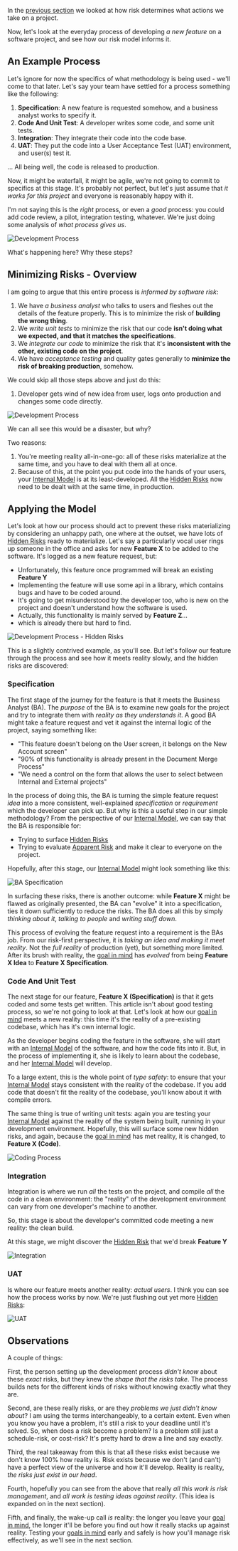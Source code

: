
In the [previous section](Software-Project-Scenario) we looked at how risk determines what actions we take on a project.

Now, let's look at the everyday process of developing _a new feature_ on a software project, and see how our risk model informs it.

## An Example Process

Let's ignore for now the specifics of what methodology is being used - we'll come to that later.  Let's say your team have settled for a process something like the following:

1.  **Specification**: A new feature is requested somehow, and a business analyst works to specify it.
2.  **Code And Unit Test**: A developer writes some code, and some unit tests.
3.  **Integration**: They integrate their code into the code base.
4.  **UAT**: They put the code into a User Acceptance Test (UAT) environment, and user(s) test it.

... All being well, the code is released to production.

Now, it might be waterfall, it might be agile, we're not going to commit to specifics at this stage.  It's probably not perfect, but let's just assume that _it works for this project_ and everyone is reasonably happy with it.  

I'm not saying this is the _right_ process, or even a _good_ process: you could add code review, a pilot, integration testing, whatever.  We're just doing some analysis of _what process gives us_.  

![Development Process](images/dev_process1.png)

What's happening here?  Why these steps?  

## Minimizing Risks - Overview

I am going to argue that this entire process is _informed by software risk_:

1.  We have _a business analyst_ who talks to users and fleshes out the details of the feature properly.   This is to minimize the risk of **building the wrong thing**.
2.  We _write unit tests_ to minimize the risk that our code **isn't doing what we expected, and that it matches the specifications**.
3.  We _integrate our code_ to minimize the risk that it's **inconsistent with the other, existing code on the project**.  
4.  We have _acceptance testing_ and quality gates generally to **minimize the risk of breaking production**, somehow.

We could skip all those steps above and just do this: 

1.  Developer gets wind of new idea from user, logs onto production and changes some code directly.

![Development Process](images/dev_process2.png)

We can all see this would be a disaster, but why?

Two reasons: 

1.  You're meeting reality all-in-one-go:  all of these risks materialize at the same time, and you have to deal with them all at once.
2.  Because of this, at the point you put code into the hands of your users, your [Internal Model](Internal-Model) is at its least-developed.  All the [Hidden Risks](Attendant-Risk) now need to be dealt with at the same time, in production.

## Applying the Model

Let's look at how our process should act to prevent these risks materializing by considering an unhappy path, one where at the outset, we have lots of [Hidden Risks](Attendant-Risk) ready to materialize.  Let's say a particularly vocal user rings up someone in the office and asks for new **Feature X** to be added to the software.  It's logged as a new feature request, but:
  
- Unfortunately, this feature once programmed will break an existing **Feature Y**  
- Implementing the feature will use some api in a library, which contains bugs and have to be coded around.    
- It's going to get misunderstood by the developer too, who is new on the project and doesn't understand how the software is used.  
- Actually, this functionality is mainly served by **Feature Z**...
- which is already there but hard to find.

![Development Process - Hidden Risks](images/dev_process_hidden_risks.png)

This is a slightly contrived example, as you'll see.  But let's follow our feature through the process and see how it meets reality slowly, and the hidden risks are discovered:

### Specification

The first stage of the journey for the feature is that it meets the Business Analyst (BA).  The _purpose_ of the BA is to examine new goals for the project and try to integrate them with _reality as they understands it_.  A good BA might take a feature request and vet it against the internal logic of the project, saying something like: 

- "This feature doesn't belong on the User screen, it belongs on the New Account screen"
- "90% of this functionality is already present in the Document Merge Process" 
- "We need a control on the form that allows the user to select between Internal and External projects"

In the process of doing this, the BA is turning the simple feature request _idea_ into a more consistent, well-explained _specification_ or _requirement_ which the developer can pick up.  But why is this a useful step in our simple methodology?  From the perspective of our [Internal Model](Internal-Model), we can say that the BA is responsible for:

- Trying to surface [Hidden Risks](Apparent-Risk)
- Trying to evaluate [Apparent Risk](Apparent-Risk) and make it clear to everyone on the project.

Hopefully, after this stage, our [Internal Model](Internal-Model) might look something like this:

![BA Specification](images/dev_process_ba.png)

In surfacing these risks, there is another outcome:  while **Feature X** might be flawed as originally presented, the BA can "evolve" it into a specification, ties it down sufficiently to reduce the risks.   The BA does all this by simply _thinking about it_, _talking to people_ and _writing stuff down_.

This process of evolving the feature request into a requirement is the BAs job.  From our risk-first perspective, it is _taking an idea and making it meet reality_.  Not the _full reality_ of production (yet), but something more limited.  After its brush with reality, the [goal in mind](Goal-In-Mind) has _evolved_ from being **Feature X Idea** to **Feature X Specification**.

### Code And Unit Test

The next stage for our feature, **Feature X (Specification)** is that it gets coded and some tests get written.  This article isn't about good testing process, so we're not going to look at that.  Let's look at how our [goal in mind](Goal-In-Mind) meets a new reality:   this time it's the reality of a pre-existing codebase, which has it's own internal logic.

As the developer begins coding the feature in the software, she will start with an [Internal Model](Internal-Model) of the software, and how the code fits into it.  But, in the process of implementing it, she is likely to learn about the codebase, and 
her [Internal Model](Internal-Model) will develop.  

To a large extent, this is the whole point of _type safety_:  to ensure that your [Internal Model](Internal-Model) stays consistent with the reality of the codebase.  If you add code that doesn't fit the reality of the codebase, you'll know about it with compile errors.

The same thing is true of writing unit tests:  again you are testing your [Internal Model](Internal-Model) against the reality of the system being built, running in your development environment.  Hopefully, this will surface some new hidden risks, and again,
because the [goal in mind](Goal-In-Mind) has met reality, it is changed, to **Feature X (Code)**.

![Coding Process](images/dev_process_code.png)

### Integration

Integration is where we run _all_ the tests on the project, and compile _all_ the code in a clean environment:  the "reality" of the development environment can vary from one developer's machine to another.  

So, this stage is about the developer's committed code meeting a new reality: the clean build.   

At this stage, we might discover the [Hidden Risk](Attendant-Risk) that we'd break **Feature Y**

![Integration](images/dev_process_integration.png)

### UAT

Is where our feature meets another reality: _actual users_.   I think you can see how the process works by now.  We're just flushing out yet more [Hidden Risks](Attendant-Risk):

![UAT](images/dev_process_uat.png)

## Observations

A couple of things:

First, the person setting up the development process _didn't know_ about these _exact_ risks, but they knew the _shape that the risks take_.   The process builds nets for the different kinds of risks without knowing exactly what they are.

Second, are these really risks, or are they _problems we just didn't know about_?  I am using the terms interchangeably, to a certain extent.  Even when you know you have a problem, it's still a risk to your deadline until it's solved.  So, when does a risk become a problem?  Is a problem still just a schedule-risk, or cost-risk?  It's pretty hard to draw a line and say exactly.

Third, the real takeaway from this is that all these risks exist because we don't know 100% how reality is.  Risk exists because we don't (and can't) have a perfect view of the universe and how it'll develop.   Reality is reality, _the risks just exist in our head_.

Fourth, hopefully you can see from the above that really _all this work is risk management_, and _all work is testing ideas against reality_.   (This idea is expanded on in the next section).

Fifth, and finally, the wake-up call _is_ reality:  the longer you leave your [goal in mind](Goal-In-Mind), the longer it'll be before you find out how it really stacks up against reality.  Testing your [goals in mind](Goal-In-Mind) early and safely is how you'll manage risk effectively, as we'll see in the next section.






